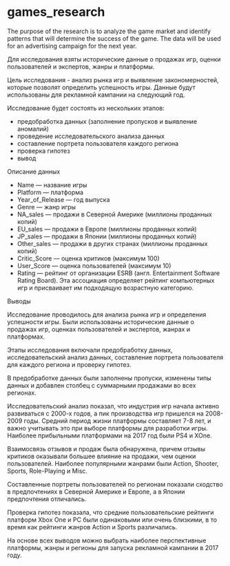 # games_research
The purpose of the research is to analyze the game market and identify patterns that will determine the success of the game. The data will be used for an advertising campaign for the next year.

Для исследования взяты исторические данные о продажах игр, оценки пользователей и экспертов, жанры и платформы. 

Цель исследования - анализ рынка игр и выявление закономерностей, которые позволят определить успешность игры. Данные будут использованы для рекламной кампании на следующий год.

Исследование будет состоять из нескольких этапов:

- предобработка данных (заполнение пропусков и выявление аномалий)
- проведение исследовательского анализа данных
- составление портрета пользователя каждого региона 
- проверка гипотез 
- вывод

Описание данных

- Name — название игры
- Platform — платформа
- Year_of_Release — год выпуска
- Genre — жанр игры
- NA_sales — продажи в Северной Америке (миллионы проданных копий)
- EU_sales — продажи в Европе (миллионы проданных копий)
- JP_sales — продажи в Японии (миллионы проданных копий)
- Other_sales — продажи в других странах (миллионы проданных копий)
- Critic_Score — оценка критиков (максимум 100)
- User_Score — оценка пользователей (максимум 10)
- Rating — рейтинг от организации ESRB (англ. Entertainment Software Rating Board). Эта ассоциация определяет рейтинг компьютерных игр и присваивает им подходящую возрастную категорию.

Выводы

Исследование проводилось для анализа рынка игр и определения успешности игры. Были использованы исторические данные о продажах игр, оценках пользователей и экспертов, жанрах и платформах. 

Этапы исследования включали предобработку данных, исследовательский анализ данных, составление портрета пользователя для каждого региона и проверку гипотез. 

В предобработке данных были заполнены пропуски, изменены типы данных и добавлен столбец с суммарными продажами во всех регионах. 

Исследовательский анализ показал, что индустрия игр начала активно развиваться с 2000-х годов, а пик производства игр пришелся на 2008-2009 годы. Средний период жизни платформы составляет 7-8 лет, и важно учитывать это при выборе платформы для разработки игры. Наиболее прибыльными платформами на 2017 год были PS4 и XOne. 

Взаимосвязь отзывов и продаж была обнаружена, причем отзывы критиков оказывали большее влияние на продажи, чем оценки пользователей. Наиболее популярными жанрами были Action, Shooter, Sports, Role-Playing и Misc. 

Составленные портреты пользователей по регионам показали сходство в предпочтениях в Северной Америке и Европе, а в Японии предпочтения отличались. 

Проверка гипотез показала, что средние пользовательские рейтинги платформ Xbox One и PC были одинаковыми или очень близкими, в то время как рейтинги жанров Action и Sports различались. 

На основе всех выводов можно выбрать наиболее перспективные платформы, жанры и регионы для запуска рекламной кампании в 2017 году.
